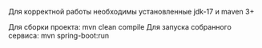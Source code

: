 Для корректной работы необходимы установленные jdk-17 и maven 3+ 

Для сборки проекта: mvn clean compile 
Для запуска собранного сервиса: mvn spring-boot:run
